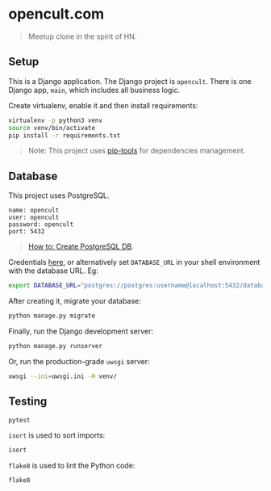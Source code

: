 # opencult.com

> Meetup clone in the spirit of HN.


## Setup

This is a Django application. The Django project is `opencult`. There is one 
Django app, `main`, which includes all business logic.

Create virtualenv, enable it and then install requirements:
```sh
virtualenv -p python3 venv
source venv/bin/activate
pip install -r requirements.txt
```

> Note: This project uses [pip-tools](https://github.com/jazzband/pip-tools) for dependencies management.


## Database 

This project uses PostgreSQL.

```
name: opencult
user: opencult
password: opencult
port: 5432
```

> [How to: Create PostgreSQL DB](https://gist.github.com/sirodoht/0666e232e1baf76f76bac43eb2600e2b).

Credentials [here](https://github.com/sirodoht/opencult.com/blob/master/opencult/settings.py),
or alternatively set `DATABASE_URL` in your shell environment with the database URL. Eg:
```sh
export DATABASE_URL="postgres://postgres:username@localhost:5432/database_name"
```

After creating it, migrate your database:
```sh
python manage.py migrate
```

Finally, run the Django development server:
```sh
python manage.py runserver
```

Or, run the production-grade `uwsgi` server:
```sh
uwsgi --ini=uwsgi.ini -H venv/
```


## Testing

```sh
pytest
```

`isort` is used to sort imports:
```sh
isort
```

`flake8` is used to lint the Python code:
```sh
flake8
```
